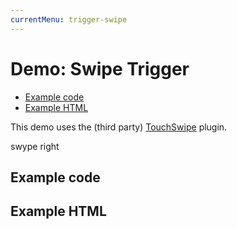 ```yaml
---
currentMenu: trigger-swipe
---
```


# Demo: Swipe Trigger

<!-- START doctoc generated TOC please keep comment here to allow auto update -->
<!-- DON'T EDIT THIS SECTION, INSTEAD RE-RUN doctoc TO UPDATE -->


- [Example code](#example-code)
- [Example HTML](#example-html)

<!-- END doctoc generated TOC please keep comment here to allow auto update -->

<script src='https://cdnjs.cloudflare.com/ajax/libs/jquery.touchswipe/1.6.12/jquery.touchSwipe.min.js'></script>

This demo uses the (third party) [TouchSwipe](https://github.com/mattbryson/TouchSwipe-Jquery-Plugin) plugin.


<span class="context-menu-one btn btn-neutral">swype right</span>

## Example code

<script type="text/javascript" class="showcase">
$(function(){
    // make swipe right open the menu
    $('.context-menu-one').swipe({
        // see http://labs.skinkers.com/touchSwipe/
        swipe: function(event, direction, distance, duration, fingerCount) {
            if (fingerCount === 1) {
                $(this).contextMenu({
                    x: event.changedTouches[0].screenX,
                    y: event.changedTouches[0].screenY,
                });
            }
        }
    });
    
    $.contextMenu({
        selector: '.context-menu-one', 
        trigger: 'none',
        callback: function(key, options) {
            var m = "clicked: " + key;
            window.console && console.log(m) || alert(m); 
        },
        items: {
            "edit": {name: "Edit", icon: "edit"},
            "cut": {name: "Cut", icon: "cut"},
            "copy": {name: "Copy", icon: "copy"},
            "fold1a": {
                "name": "Some submenu", 
                "items": {
                    "fold1a-key1": {"name": "echo"},
                    "fold1a-key2": {"name": "foxtrot"},
                    "fold1a-key3": {"name": "golf"}
                }
            }
        }
    });
});
</script>

## Example HTML
<div style="display:none;" class="showcase" data-showcase-import=".context-menu-one"></div>